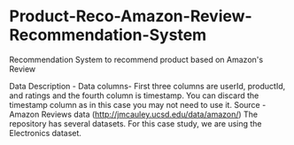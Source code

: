 # Product-Reco-Amazon-Review-Recommendation-System
Recommendation System to recommend product based on Amazon's Review

Data Description -
Data columns- First three columns are userId, productId, and ratings and the fourth column is timestamp. You can discard the timestamp column as in this case you may not need to use it.
Source - Amazon Reviews data (http://jmcauley.ucsd.edu/data/amazon/) The repository has several datasets. For this case study, we are using the Electronics dataset.
